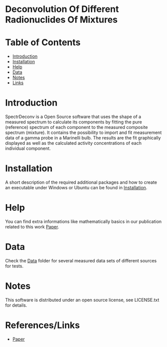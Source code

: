 # Deconvolution Of Different Radionuclides Of Mixtures

# Table of Contents
- [Introduction](#introduction)
- [Installation](#installation)
- [Help](#help)
- [Data](#data)
- [Notes](#notes)
- [Links](#links)


# Introduction
SpectrDeconv is a Open Source software that uses the shape of a measured spectrum to calculate its components by fitting the pure
(reference) spectrum of each component to the measured composite spectrum (mixture). It contains the possibility to import and fit measurement data of a gamma probe in a Marinelli bulb. The results are the fit graphically displayed as well as the calculated activity concentrations of each individual component.


# Installation
A short description of the required additional packages and how to create an executable under Windows or Ubuntu can be found in [Installation](/Installation).


# Help
You can find extra informations like mathematically basics in our publication related to this work [Paper](LINK!).


# Data
Check the [Data](/Data) folder for several measured data sets of different sources for tests.


# Notes
This software is distributed under an open source license, see LICENSE.txt for details.


# References/Links
- [Paper](LINK!)
